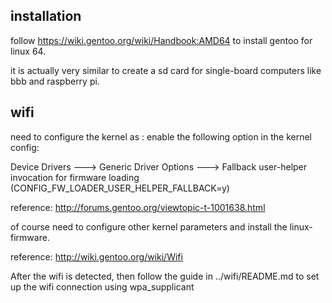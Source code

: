 installation
--------------

follow https://wiki.gentoo.org/wiki/Handbook:AMD64 to install gentoo for linux 64.

it is actually very similar to create a sd card for single-board computers like bbb and raspberry pi.

wifi
--------
need to configure the kernel as :
enable the following option in the kernel config:

Device Drivers ---> Generic Driver Options ---> Fallback user-helper invocation for firmware loading (CONFIG_FW_LOADER_USER_HELPER_FALLBACK=y) 

reference: http://forums.gentoo.org/viewtopic-t-1001638.html

of course need to configure other kernel parameters and install the linux-firmware.

reference: http://wiki.gentoo.org/wiki/Wifi

After the wifi is detected, then follow the guide in ../wifi/README.md to set up the wifi connection using wpa_supplicant
